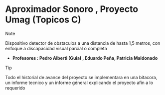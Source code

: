 # Aproximador Sonoro , Proyecto Umag (Topicos C)

>[!note]
> Dispositivo detector de obstaculos a una distancia de hasta 1,5 metros, con enfoque a discapacidad visual parcial o completa


- **Profesores : Pedro Alberti (Guia) , Eduardo Peña, Patricia Maldonado**

>[!tip]
> Todo el historial de avance del proyecto se implementara en una bitacora, un informe tecnico y un informe géneral explicando el proyecto afin a lo requerido



